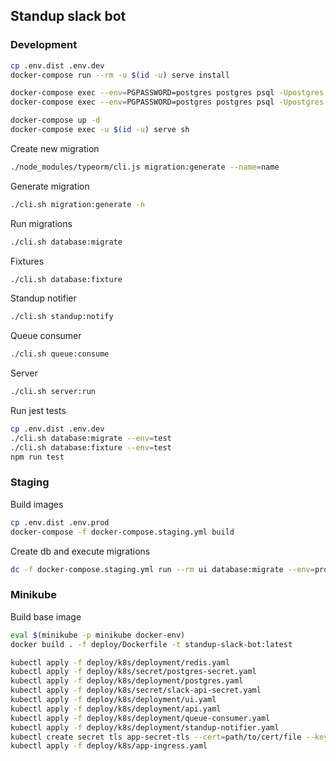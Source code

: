 ## Standup slack bot


### Development

```bash
cp .env.dist .env.dev
docker-compose run --rm -u $(id -u) serve install

docker-compose exec --env=PGPASSWORD=postgres postgres psql -Upostgres -c "CREATE DATABASE standup"
docker-compose exec --env=PGPASSWORD=postgres postgres psql -Upostgres -c "CREATE USER standup WITH PASSWORD 'standup_123'; GRANT ALL PRIVILEGES ON DATABASE standup TO standup;"

docker-compose up -d
docker-compose exec -u $(id -u) serve sh
```

Create new migration
```bash
./node_modules/typeorm/cli.js migration:generate --name=name
```

Generate migration
```bash
./cli.sh migration:generate -n
```

Run migrations
```bash
./cli.sh database:migrate
```

Fixtures
```bash
./cli.sh database:fixture
```

Standup notifier
```bash
./cli.sh standup:notify
```

Queue consumer
```bash
./cli.sh queue:consume
```

Server
```bash
./cli.sh server:run
```

Run jest tests
```bash
cp .env.dist .env.dev
./cli.sh database:migrate --env=test
./cli.sh database:fixture --env=test
npm run test
```

### Staging

Build images
```bash
cp .env.dist .env.prod
docker-compose -f docker-compose.staging.yml build
```
Create db and execute migrations
```bash
dc -f docker-compose.staging.yml run --rm ui database:migrate --env=prod
```

### Minikube

Build base image
```bash
eval $(minikube -p minikube docker-env)
docker build . -f deploy/Dockerfile -t standup-slack-bot:latest
```

```bash
kubectl apply -f deploy/k8s/deployment/redis.yaml
kubectl apply -f deploy/k8s/secret/postgres-secret.yaml
kubectl apply -f deploy/k8s/deployment/postgres.yaml
kubectl apply -f deploy/k8s/secret/slack-api-secret.yaml
kubectl apply -f deploy/k8s/deployment/ui.yaml
kubectl apply -f deploy/k8s/deployment/api.yaml
kubectl apply -f deploy/k8s/deployment/queue-consumer.yaml
kubectl apply -f deploy/k8s/deployment/standup-notifier.yaml
kubectl create secret tls app-secret-tls --cert=path/to/cert/file --key=path/to/key/file
kubectl apply -f deploy/k8s/app-ingress.yaml
```